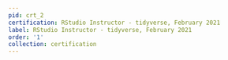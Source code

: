 ```yaml
---
pid: crt_2
certification: RStudio Instructor - tidyverse, February 2021
label: RStudio Instructor - tidyverse, February 2021
order: '1'
collection: certification
---
```

